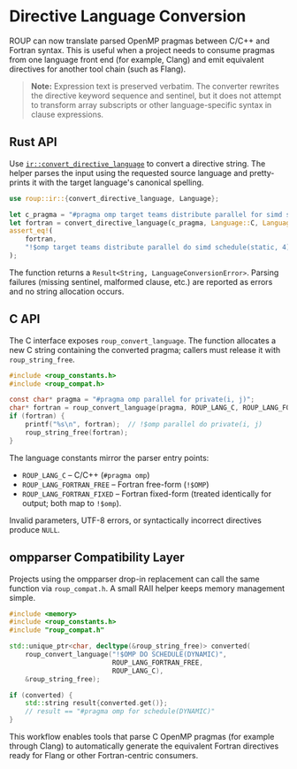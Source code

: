 # Directive Language Conversion

ROUP can now translate parsed OpenMP pragmas between C/C++ and Fortran syntax.
This is useful when a project needs to consume pragmas from one language front
end (for example, Clang) and emit equivalent directives for another tool chain
(such as Flang).

> **Note:** Expression text is preserved verbatim. The converter rewrites the
> directive keyword sequence and sentinel, but it does not attempt to transform
> array subscripts or other language-specific syntax in clause expressions.

## Rust API

Use [`ir::convert_directive_language`](../api-reference.html#language-conversion)
to convert a directive string. The helper parses the input using the requested
source language and pretty-prints it with the target language's canonical
spelling.

```rust
use roup::ir::{convert_directive_language, Language};

let c_pragma = "#pragma omp target teams distribute parallel for simd schedule(static, 4)";
let fortran = convert_directive_language(c_pragma, Language::C, Language::Fortran)?;
assert_eq!(
    fortran,
    "!$omp target teams distribute parallel do simd schedule(static, 4)"
);
```

The function returns a `Result<String, LanguageConversionError>`. Parsing
failures (missing sentinel, malformed clause, etc.) are reported as errors and
no string allocation occurs.

## C API

The C interface exposes `roup_convert_language`. The function allocates a new
C string containing the converted pragma; callers must release it with
`roup_string_free`.

```c
#include <roup_constants.h>
#include <roup_compat.h>

const char* pragma = "#pragma omp parallel for private(i, j)";
char* fortran = roup_convert_language(pragma, ROUP_LANG_C, ROUP_LANG_FORTRAN_FREE);
if (fortran) {
    printf("%s\n", fortran);  // !$omp parallel do private(i, j)
    roup_string_free(fortran);
}
```

The language constants mirror the parser entry points:

- `ROUP_LANG_C` – C/C++ (`#pragma omp`)
- `ROUP_LANG_FORTRAN_FREE` – Fortran free-form (`!$OMP`)
- `ROUP_LANG_FORTRAN_FIXED` – Fortran fixed-form (treated identically for
  output; both map to `!$omp`).

Invalid parameters, UTF-8 errors, or syntactically incorrect directives produce
`NULL`.

## ompparser Compatibility Layer

Projects using the ompparser drop-in replacement can call the same function via
`roup_compat.h`. A small RAII helper keeps memory management simple.

```cpp
#include <memory>
#include <roup_constants.h>
#include "roup_compat.h"

std::unique_ptr<char, decltype(&roup_string_free)> converted(
    roup_convert_language("!$OMP DO SCHEDULE(DYNAMIC)",
                          ROUP_LANG_FORTRAN_FREE,
                          ROUP_LANG_C),
    &roup_string_free);

if (converted) {
    std::string result{converted.get()};
    // result == "#pragma omp for schedule(DYNAMIC)"
}
```

This workflow enables tools that parse C OpenMP pragmas (for example through
Clang) to automatically generate the equivalent Fortran directives ready for
Flang or other Fortran-centric consumers.
